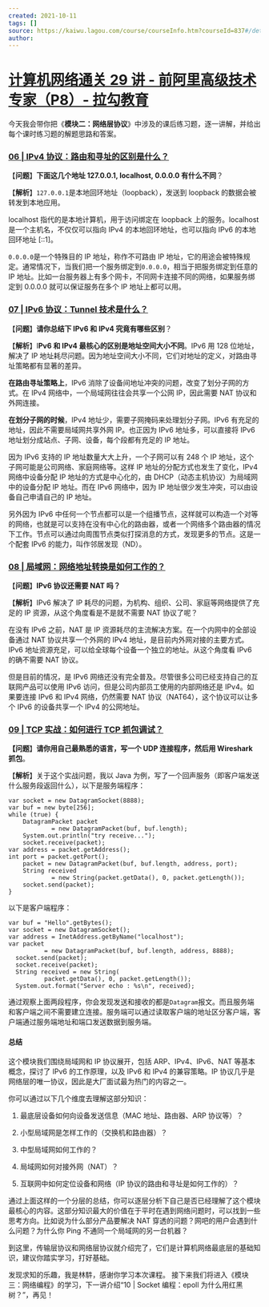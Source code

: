 ```yaml
---
created: 2021-10-11
tags: []
source: https://kaiwu.lagou.com/course/courseInfo.htm?courseId=837#/detail/pc?id=7263
author: 
---
```


# [计算机网络通关 29 讲 - 前阿里高级技术专家（P8）- 拉勾教育](https://kaiwu.lagou.com/course/courseInfo.htm?courseId=837#/detail/pc?id=7263)


今天我会带你把《**模块二：网络层协议**》中涉及的课后练习题，逐一讲解，并给出每个课时练习题的解题思路和答案。

### [06 | IPv4 协议：路由和寻址的区别是什么？](https://kaiwu.lagou.com/course/courseInfo.htm?courseId=837#/detail/pc?id=7271&fileGuid=xxQTRXtVcqtHK6j8)

【**问题**】**下面这几个地址 127.0.0.1, localhost, 0.0.0.0 有什么不同**？

【**解析**】`127.0.0.1`是本地回环地址（loopback），发送到 loopback 的数据会被转发到本地应用。

localhost 指代的是本地计算机，用于访问绑定在 loopback 上的服务。localhost 是一个主机名，不仅仅可以指向 IPv4 的本地回环地址，也可以指向 IPv6 的本地回环地址 \[::1\]。

`0.0.0.0`是一个特殊目的 IP 地址，称作不可路由 IP 地址，它的用途会被特殊规定。通常情况下，当我们把一个服务绑定到`0.0.0.0`，相当于把服务绑定到任意的 IP 地址。比如一台服务器上有多个网卡，不同网卡连接不同的网络，如果服务绑定到 0.0.0.0 就可以保证服务在多个 IP 地址上都可以用。

### [07 | IPv6 协议：Tunnel 技术是什么？](https://kaiwu.lagou.com/course/courseInfo.htm?courseId=837#/detail/pc?id=7272&fileGuid=xxQTRXtVcqtHK6j8)

【**问题**】**请你总结下 IPv6 和 IPv4 究竟有哪些区别**？

【**解析**】I**Pv6 和 IPv4 最核心的区别是地址空间大小不同**。IPv6 用 128 位地址，解决了 IP 地址耗尽问题。因为地址空间大小不同，它们对地址的定义，对路由寻址策略都有显著的差异。

**在路由寻址策略上**，IPv6 消除了设备间地址冲突的问题，改变了划分子网的方式。在 IPv4 网络中，一个局域网往往会共享一个公网 IP，因此需要 NAT 协议和外网连接。

**在划分子网的时候**，IPv4 地址少，需要子网掩码来处理划分子网。IPv6 有充足的地址，因此不需要局域网共享外网 IP。也正因为 IPv6 地址多，可以直接将 IPv6 地址划分成站点、子网、设备，每个段都有充足的 IP 地址。

因为 IPv6 支持的 IP 地址数量大大上升，一个子网可以有 248 个 IP 地址，这个子网可能是公司网络、家庭网络等。这样 IP 地址的分配方式也发生了变化，IPv4 网络中设备分配 IP 地址的方式是中心化的，由 DHCP（动态主机协议）为局域网中的设备分配 IP 地址。而在 IPv6 网络中，因为 IP 地址很少发生冲突，可以由设备自己申请自己的 IP 地址。

另外因为 IPv6 中任何一个节点都可以是一个组播节点，这样就可以构造一个对等的网络，也就是可以支持在没有中心化的路由器，或者一个网络多个路由器的情况下工作。节点可以通过向周围节点类似打探消息的方式，发现更多的节点。这是一个配套 IPv6 的能力，叫作邻居发现（ND）。

### [08 | 局域网：网络地址转换是如何工作的？](https://kaiwu.lagou.com/course/courseInfo.htm?courseId=837#/detail/pc?id=7273&fileGuid=xxQTRXtVcqtHK6j8)

【**问题**】**IPv6 协议还需要 NAT 吗？**

【**解析**】IPv6 解决了 IP 耗尽的问题，为机构、组织、公司、家庭等网络提供了充足的 IP 资源，从这个角度看是不是就不需要 NAT 协议了呢？

在没有 IPv6 之前，NAT 是 IP 资源耗尽的主流解决方案。在一个内网中的全部设备通过 NAT 协议共享一个外网的 IPv4 地址，是目前内外网对接的主要方式。IPv6 地址资源充足，可以给全球每个设备一个独立的地址。从这个角度看 IPv6 的确不需要 NAT 协议。

但是目前的情况，是 IPv6 网络还没有完全普及。尽管很多公司已经支持自己的互联网产品可以使用 IPv6 访问，但是公司内部员工使用的内部网络还是 IPv4。如果要连接 IPv6 和 IPv4 网络，仍然需要 NAT 协议（NAT64），这个协议可以让多个 IPv6 的设备共享一个 IPv4 的公网地址。

### [09 | TCP 实战：如何进行 TCP 抓包调试？](https://kaiwu.lagou.com/course/courseInfo.htm?courseId=837#/detail/pc?id=7274&fileGuid=xxQTRXtVcqtHK6j8)

**【问题**】**请你用自己最熟悉的语言，写一个 UDP 连接程序，然后用 Wireshark 抓包**。

【**解析**】关于这个实战问题，我以 Java 为例，写了一个回声服务（即客户端发送什么服务段返回什么），以下是服务端程序：

```
var socket = new DatagramSocket(8888);
var buf = new byte[256];
while (true) {
    DatagramPacket packet
            = new DatagramPacket(buf, buf.length);
    System.out.println("try receive...");
    socket.receive(packet);
var address = packet.getAddress();
int port = packet.getPort();
    packet = new DatagramPacket(buf, buf.length, address, port);
    String received
            = new String(packet.getData(), 0, packet.getLength());
    socket.send(packet);
}
```

以下是客户端程序：

```
var buf = "Hello".getBytes();
var socket = new DatagramSocket();
var address = InetAddress.getByName("localhost");
var packet
          = new DatagramPacket(buf, buf.length, address, 8888);
  socket.send(packet);
  socket.receive(packet);
  String received = new String(
          packet.getData(), 0, packet.getLength());
  System.out.format("Server echo : %s\n", received);
```

通过观察上面两段程序，你会发现发送和接收的都是`Datagram`报文。而且服务端和客户端之间不需要建立连接。服务端可以通过读取客户端的地址区分客户端，客户端通过服务端地址和端口发送数据到服务端。

#### 总结

这个模块我们围绕局域网和 IP 协议展开，包括 ARP、IPv4、IPv6、NAT 等基本概念，探讨了 IPv6 的工作原理，以及 IPv6 和 IPv4 的兼容策略。IP 协议几乎是网络层的唯一协议，因此是大厂面试最为热门的内容之一。

你可以通过以下几个维度去理解这部分知识：

1.  最底层设备如何向设备发送信息（MAC 地址、路由器、ARP 协议等）？
    
2.  小型局域网是怎样工作的（交换机和路由器）？
    
3.  中型局域网如何工作的？
    
4.  局域网如何对接外网（NAT）？
    
5.  互联网中如何定位设备和网络（IP 协议的路由和寻址是如何工作的）？
    

通过上面这样的一个分层的总结，你可以逐层分析下自己是否已经理解了这个模块最核心的内容。这部分知识最大的价值在于平时在遇到网络问题时，可以找到一些思考方向。比如说为什么部分产品要解决 NAT 穿透的问题？网吧的用户会遇到什么问题？为什么你 Ping 不通同一个局域网的另一台机器？

到这里，传输层协议和网络层协议就介绍完了，它们是计算机网络最底层的基础知识，建议你踏实学习，打好基础。

发现求知的乐趣，我是林䭽，感谢你学习本次课程。 接下来我们将进入《模块三：网络编程》的学习，下一讲介绍“10 | Socket 编程：epoll 为什么用红黑树？”，再见！
